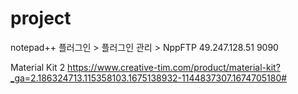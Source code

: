 # project

notepad++  플러그인 > 플러그인 관리 > NppFTP
49.247.128.51
9090



Material Kit 2
https://www.creative-tim.com/product/material-kit?_ga=2.186324713.115358103.1675138932-1144837307.1674705180#